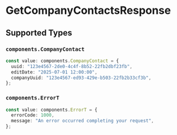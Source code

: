# GetCompanyContactsResponse


## Supported Types

### `components.CompanyContact`

```typescript
const value: components.CompanyContact = {
  uuid: "123e4567-2de0-4c4f-8b52-22fb2dbf23fb",
  editDate: "2025-07-01 12:00:00",
  companyUuid: "123e4567-ed93-429e-b503-22fb2b33cf3b",
};
```

### `components.ErrorT`

```typescript
const value: components.ErrorT = {
  errorCode: 1000,
  message: "An error occurred completing your request",
};
```


